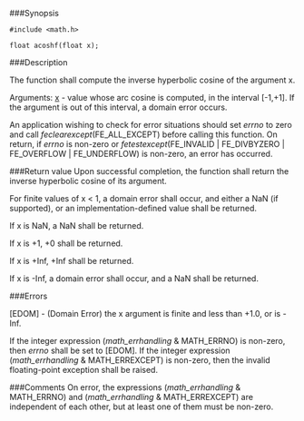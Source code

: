 ###Synopsis

`#include <math.h>`

`float acoshf(float x);`

###Description

The function shall compute the inverse hyperbolic cosine of the argument x.

Arguments:
<u>x</u> - value whose arc cosine is computed, in the interval [-1,+1].
If the argument is out of this interval, a domain error occurs.

An application wishing to check for error situations should set <i>errno</i> to zero and call <i>feclearexcept</i>(FE_ALL_EXCEPT) before calling this function. On return, if <i>errno</i> is non-zero or <i>fetestexcept</i>(FE_INVALID | FE_DIVBYZERO | FE_OVERFLOW | FE_UNDERFLOW) is non-zero, an error has occurred.

###Return value
Upon successful completion, the function shall return the inverse hyperbolic cosine of its argument.

For finite values of x < 1, a domain error shall occur, and either a NaN (if supported), or an implementation-defined value shall be returned.

If x is NaN, a NaN shall be returned.

If x is +1, +0 shall be returned.

If x is +Inf, +Inf shall be returned.

If x is -Inf, a domain error shall occur, and a NaN shall be returned. 

###Errors

[EDOM] - (Domain Error) the x argument is finite and less than +1.0, or is -Inf.

If the integer expression (<i>math_errhandling</i> & MATH_ERRNO) is non-zero, then <i>errno</i> shall be set to [EDOM]. 
If the integer expression (<i>math_errhandling</i> & MATH_ERREXCEPT) is non-zero, then the invalid floating-point exception shall be raised.

###Comments
On error, the expressions (<i>math_errhandling</i> & MATH_ERRNO) and (<i>math_errhandling</i> & MATH_ERREXCEPT) are independent of each other, but at least one of them must be non-zero.
